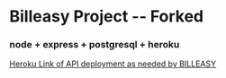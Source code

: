 # Billeasy Project -- Forked

### node + express + postgresql + heroku

[Heroku Link of API deployment as needed by BILLEASY](https://billeasy2602.herokuapp.com/employees)
